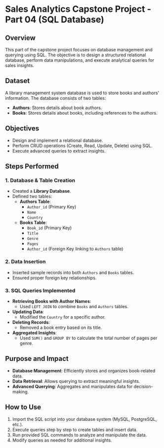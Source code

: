 # Sales Analytics Capstone Project - Part 04 (SQL Database)

## Overview
This part of the capstone project focuses on database management and querying using SQL. The objective is to design a structured relational database, perform data manipulations, and execute analytical queries for sales insights.

## Dataset
A library management system database is used to store books and authors' information. The database consists of two tables:
- **Authors**: Stores details about book authors.
- **Books**: Stores details about books, including references to the authors.

## Objectives
- Design and implement a relational database.
- Perform CRUD operations (Create, Read, Update, Delete) using SQL.
- Execute advanced queries to extract insights.

## Steps Performed
### 1. Database & Table Creation
- Created a **Library Database**.
- Defined two tables:
  - **Authors Table**:
    - `Author_id` (Primary Key)
    - `Name`
    - `Country`
  - **Books Table**:
    - `Book_id` (Primary Key)
    - `Title`
    - `Genre`
    - `Pages`
    - `Author_id` (Foreign Key linking to `Authors` table)

### 2. Data Insertion
- Inserted sample records into both `Authors` and `Books` tables.
- Ensured proper foreign key relationships.

### 3. SQL Queries Implemented
- **Retrieving Books with Author Names**:
  - Used `LEFT JOIN` to combine `Books` and `Authors` tables.
- **Updating Data**:
  - Modified the `Country` for a specific author.
- **Deleting Records**:
  - Removed a book entry based on its title.
- **Aggregated Insights**:
  - Used `SUM()` and `GROUP BY` to calculate the total number of pages per genre.

## Purpose and Impact
- **Database Management**: Efficiently stores and organizes book-related data.
- **Data Retrieval**: Allows querying to extract meaningful insights.
- **Advanced Querying**: Aggregates and manipulates data for decision-making.


## How to Use
1. Import the SQL script into your database system (MySQL, PostgreSQL, etc.).
2. Execute queries step by step to create tables and insert data.
3. Run provided SQL commands to analyze and manipulate the data.
4. Modify queries as needed for additional insights.


